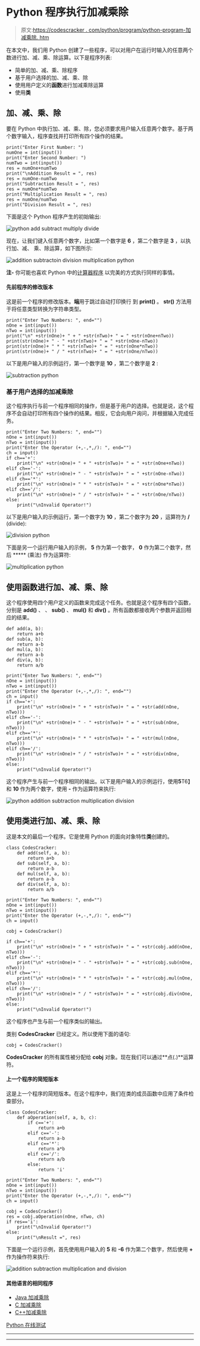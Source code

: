 # Python 程序执行加减乘除

> 原文:[https://codescracker . com/python/program/python-program-加减乘除. htm](https://codescracker.com/python/program/python-program-addition-subtraction-multiplication-division.htm)

在本文中，我们用 Python 创建了一些程序，可以对用户在运行时输入的任意两个数进行加、减、乘、除运算。以下是程序列表:

*   简单的加、减、乘、除程序
*   基于用户选择的加、减、乘、除
*   使用用户定义的**函数**进行加减乘除运算
*   使用**类**

## 加、减、乘、除

要在 Python 中执行加、减、乘、除，您必须要求用户输入任意两个数字。基于两个数字输入，程序查找并打印所有四个操作的结果。

```
print("Enter First Number: ")
numOne = int(input())
print("Enter Second Number: ")
numTwo = int(input())
res = numOne+numTwo
print("\nAddition Result = ", res)
res = numOne-numTwo
print("Subtraction Result = ", res)
res = numOne*numTwo
print("Multiplication Result = ", res)
res = numOne/numTwo
print("Division Result = ", res)
```

下面是这个 Python 程序产生的初始输出:

![python add subtract multiply divide](../Images/561ef8d995ba82be84aec66d2704c93b.png)

现在，让我们键入任意两个数字，比如第一个数字是 **6** ，第二个数字是 **3** ，以执行加、减、 乘、除运算，如下图所示:

![addition subtractoin division multiplication python](../Images/eef9942184ea0ad8e5e4c61c9c710697.png)

**注-** 你可能也喜欢 Python 中的[计算器程序](/python/program/python-program-make-calculator.htm) 以完美的方式执行同样的事情。

#### 先前程序的修改版本

这是前一个程序的修改版本。**端**用于跳过自动打印换行 到 **print()** 。 **str()** 方法用于将任意类型转换为字符串类型。

```
print("Enter Two Numbers: ", end="")
nOne = int(input())
nTwo = int(input())
print("\n" +str(nOne)+ " + " +str(nTwo)+ " = " +str(nOne+nTwo))
print(str(nOne)+ " - " +str(nTwo)+ " = " +str(nOne-nTwo))
print(str(nOne)+ " * " +str(nTwo)+ " = " +str(nOne*nTwo))
print(str(nOne)+ " / " +str(nTwo)+ " = " +str(nOne/nTwo))
```

以下是用户输入的示例运行，第一个数字是 **10** ，第二个数字是 **2** :

![subtraction python](../Images/59bd99cf44cdf07e44bcc799ee7a11ef.png)

### 基于用户选择的加减乘除

这个程序执行与前一个程序相同的操作，但是基于用户的选择。也就是说，这个程序不会自动打印所有四个操作的结果。相反，它会向用户询问，并根据输入完成任务。

```
print("Enter Two Numbers: ", end="")
nOne = int(input())
nTwo = int(input())
print("Enter the Operator (+,-,*,/): ", end="")
ch = input()
if ch=='+':
    print("\n" +str(nOne)+ " + " +str(nTwo)+ " = " +str(nOne+nTwo))
elif ch=='-':
    print("\n" +str(nOne)+ " - " +str(nTwo)+ " = " +str(nOne-nTwo))
elif ch=='*':
    print("\n" +str(nOne)+ " * " +str(nTwo)+ " = " +str(nOne*nTwo))
elif ch=='/':
    print("\n" +str(nOne)+ " / " +str(nTwo)+ " = " +str(nOne/nTwo))
else:
    print("\nInvalid Operator!")
```

以下是用户输入的示例运行，第一个数字为 **10** ，第二个数字为 **20** ，运算符为 **/** (divide):

![division python](../Images/9f79a3c3ed4323186e6d6425cf8fbb4e.png)

下面是另一个运行用户输入的示例， **5** 作为第一个数字， **0** 作为第二个数字，然后 ***** (乘法) 作为运算符:

![multiplication python](../Images/4e12f94dc45ee05b31e5a10951d4914c.png)

## 使用函数进行加、减、乘、除

这个程序使用四个用户定义的函数来完成这个任务。也就是这个程序有四个函数，分别是 **add()** 、 、 **sub()** 、 **mul()** 和 **div()** 。所有函数都接收两个参数并返回相应的结果。

```
def add(a, b):
    return a+b
def sub(a, b):
    return a-b
def mul(a, b):
    return a-b
def div(a, b):
    return a/b

print("Enter Two Numbers: ", end="")
nOne = int(input())
nTwo = int(input())
print("Enter the Operator (+,-,*,/): ", end="")
ch = input()
if ch=='+':
    print("\n" +str(nOne)+ " + " +str(nTwo)+ " = " +str(add(nOne, nTwo)))
elif ch=='-':
    print("\n" +str(nOne)+ " - " +str(nTwo)+ " = " +str(sub(nOne, nTwo)))
elif ch=='*':
    print("\n" +str(nOne)+ " * " +str(nTwo)+ " = " +str(mul(nOne, nTwo)))
elif ch=='/':
    print("\n" +str(nOne)+ " / " +str(nTwo)+ " = " +str(div(nOne, nTwo)))
else:
    print("\nInvalid Operator!")
```

这个程序产生与前一个程序相同的输出。以下是用户输入的示例运行，使用**5**T6】和 **10** 作为两个数字，使用 **-** 作为运算符来执行:

![python addition subtraction multiplication division](../Images/4d3eabf9c878dadd38e4c5aeeef16924.png)

## 使用类进行加、减、乘、除

这是本文的最后一个程序。它是使用 Python 的面向对象特性**类**创建的。

```
class CodesCracker:
    def add(self, a, b):
        return a+b
    def sub(self, a, b):
        return a-b
    def mul(self, a, b):
        return a-b
    def div(self, a, b):
        return a/b

print("Enter Two Numbers: ", end="")
nOne = int(input())
nTwo = int(input())
print("Enter the Operator (+,-,*,/): ", end="")
ch = input()

cobj = CodesCracker()

if ch=='+':
    print("\n" +str(nOne)+ " + " +str(nTwo)+ " = " +str(cobj.add(nOne, nTwo)))
elif ch=='-':
    print("\n" +str(nOne)+ " - " +str(nTwo)+ " = " +str(cobj.sub(nOne, nTwo)))
elif ch=='*':
    print("\n" +str(nOne)+ " * " +str(nTwo)+ " = " +str(cobj.mul(nOne, nTwo)))
elif ch=='/':
    print("\n" +str(nOne)+ " / " +str(nTwo)+ " = " +str(cobj.div(nOne, nTwo)))
else:
    print("\nInvalid Operator!")
```

这个程序也产生与前一个程序类似的输出。

类别 **CodesCracker** 已经定义。所以使用下面的语句:

```
cobj = CodesCracker()
```

**CodesCracker** 的所有属性被分配给 **cobj** 对象。现在我们可以通过**点(.)**运算符。

#### 上一个程序的简短版本

这是上一个程序的简短版本。在这个程序中，我们在类的成员函数中应用了条件检查部分。

```
class CodesCracker:
    def aOperation(self, a, b, c):
        if c=='+':
            return a+b
        elif c=='-':
            return a-b
        elif c=='*':
            return a*b
        elif c=='/':
            return a/b
        else:
            return 'i'

print("Enter Two Numbers: ", end="")
nOne = int(input())
nTwo = int(input())
print("Enter the Operator (+,-,*,/): ", end="")
ch = input()

cobj = CodesCracker()
res = cobj.aOperation(nOne, nTwo, ch)
if res=='i':
    print("\nInvalid Operator!")
else:
    print("\nResult =", res)
```

下面是一个运行示例，首先使用用户输入的 **5** 和 **-6** 作为第二个数字，然后使用 **+** 作为操作符来执行:

![addition subtraction multiplication and division](../Images/23d288a03c34312733451ea1c01c47b6.png)

#### 其他语言的相同程序

*   [Java 加减乘除](/java/program/addition-subtraction-multiplication-division.htm)
*   [C 加减乘除](/c/program/addition-subtraction-multiplication-division.htm)
*   [C++加减乘除](/cpp/program/addition-subtraction-multiplication-division.htm)

[Python 在线测试](/exam/showtest.php?subid=10)

* * *

* * *